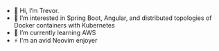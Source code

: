 - 👋 Hi, I’m Trevor.
- 👀 I’m interested in Spring Boot, Angular, and distributed topologies of Docker containers with Kubernetes
- 🌱 I’m currently learning AWS
- ⚡️ I'm an avid Neovim enjoyer
